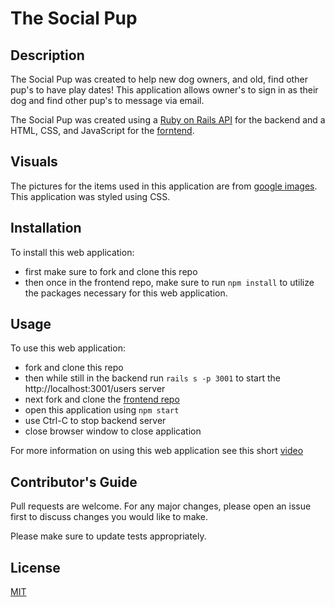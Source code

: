 # The Social Pup
 
## Description
 
The Social Pup was created to help new dog owners, and old, find other pup's to have play dates! This application allows owner's to sign in as their dog and find other pup's to message via email.
 
The Social Pup was created using a [Ruby on Rails API](https://github.com/lisellelogan/the-social-pup-backend) for the backend and a HTML, CSS, and JavaScript for the [forntend](https://github.com/lisellelogan/the-social-pup-frontend).
 
## Visuals
 
The pictures for the items used in this application are from [google images](https://www.google.com/imghp?hl=en). This application was styled using CSS.
 
## Installation
 
To install this web application:
- first make sure to fork and clone this repo
- then once in the frontend repo, make sure to run `npm install` to utilize the packages necessary for this web application.
 
## Usage
 
To use this web application:
- fork and clone this repo
- then while still in the backend run `rails s -p 3001` to start the http://localhost:3001/users server
- next fork and clone the [frontend repo](https://github.com/lisellelogan/the-social-pup-frontend)
- open this application using `npm start`
- use Ctrl-C to stop backend server
- close browser window to close application
 
For more information on using this web application see this short [video](https://www.youtube.com/watch?v=ovcXDkFOLi8)
 
## Contributor's Guide
 
Pull requests are welcome. For any major changes, please open an issue first to discuss changes you would like to make.
 
Please make sure to update tests appropriately.
 
## License
 
[MIT](https://opensource.org/licenses/MIT)
